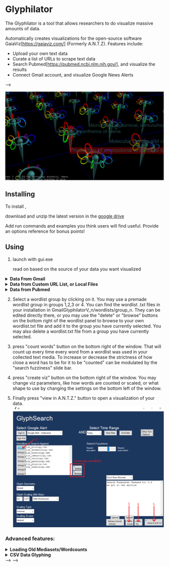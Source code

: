 # Glyphilator

<!--- These are examples. See https://shields.io for others or to customize this set of shields. You might want to include dependencies, project status and licence info here --->
<!-- ![GitHub repo size](https://img.shields.io/github/repo-size/scottydocs/README-template.md)
![GitHub contributors](https://img.shields.io/github/contributors/scottydocs/README-template.md)
![GitHub stars](https://img.shields.io/github/stars/scottydocs/README-template.md?style=social)
![GitHub forks](https://img.shields.io/github/forks/scottydocs/README-template.md?style=social)
![Twitter Follow](https://img.shields.io/twitter/follow/scottydocs?style=social) -->

The Glyphilator is a tool that allows researchers to do visualize massive amounts of data.

Automatically creates visualizations for the open-source software GaiaViz[https://gaiaviz.com/] (Formerly A.N.T.Z). Features include:
* Upload your own text data
* Curate a list of URLs to scrape text data
* Search Pubmed[https://pubmed.ncbi.nlm.nih.gov/], and visualize the results
* Connect Gmail account, and visualize Google News Alerts

<!-- ## Prerequisites

Before you begin, ensure you have met the following requirements:
<!--- These are just example requirements. Add, duplicate or remove as required --->
<!-- * You have installed the latest version of `<coding_language/dependency/requirement_1>`
* You have a `<Windows/Linux/Mac>` machine. State which OS is supported/which is not.
* You have read `<guide/link/documentation_related_to_project>`. --> -->
![Visualization Example](/readme_images/antzScreenshot.png)
## Installing <Glyphilator>

To install <Glyphilator>, 

download and unzip the latest version in the [google drive](https://drive.google.com/drive/folders/1oKKRnuR-Q5Yn3ie5e7jKuaxTFoybBXaM?usp=sharing)

Add run commands and examples you think users will find useful. Provide an options reference for bonus points!

## Using <Glyphilator> ##
1. launch with gui.exe

   read on based on the source of your data you want visualized


<details>
  <summary><b>Data From Gmail</b></summary>

  ### Data From Gmail  
  1. Press "sign in" button  
  2. Select what Google Alert you want glyphilated  
  3. Select the time range of articles to be glyphilated, using either the dropdown for quick access or selecting a beginning and end date to glyph the text from every link in the Google Alerts between two dates.  
  4. Press "Retrieve Gmail Articles" button at the bottom right of the window.  

  ![Visualization Example](/readme_images/gmail_step123.png)
</details>



<!-- ### Data from Custom URL List, or Local Files ###
1. create an empty text (.txt) file in your working directory. This will be our searchlist file.
 For any URLs you want glyphed, copy and paste the URL into the searchlist file, separated by a new line. If you know any absolute filepaths for .txt files you want glyphed, add them separated by a new line as well.
2. Click "other text options", then click the "upload searchlist" button, and select the searchlist you just created.
3. if there are any .txt files you want to append to the searchlist file, you can also add them by browsing your filesystem. Press "Browse Files" button, and select however many text files you want to add, using shift or ctrl. 
4. collect the data in the searchlist file by pressing "Collect Searchlist Data" -->
<details>
  <summary><b>Data from Custom URL List, or Local Files</b></summary>

  ### Data from Custom URL List, or Local Files  
  1. create an empty text (.txt) file in your working directory. This will be our searchlist file.
  For any URLs you want glyphed, copy and paste the URL into the searchlist file, separated by a new line. If you know any absolute filepaths for .txt files you want glyphed, add them separated by a new line as well.
  2. Click "other text options", then click the "upload searchlist" button, and select the searchlist you just created.
  3. if there are any .txt files you want to append to the searchlist file, you can also add them by browsing your filesystem. Press "Browse Files" button, and select however many text files you want to add, using shift or ctrl. 
  4. collect the data in the searchlist file by pressing "Collect Searchlist Data"
  ![Visualization Example](/readme_images/customList_1234.png)
</details>


<details>
  <summary><b>Data from Pubmed</b></summary>

  ### Data from Pubmed  
  1. click "other text options" button.
  2. enter your Pubmed search query into the entry bar, just like you would on the website.
  3. enter how many results you want glyphed in your visualization, up to 200.
  4. press "confirm search" to lock in search parameters.
  5. press "execute search" to scrape pubmed and pull the data down
  ![Visualization Example](/readme_images/pubmed12345.png)

</details>

2. Select a wordlist group by clicking on it. You may use a premade wordlist group in groups 1,2,3 or 4. You can find the wordlist .txt files in your installation in GmailGlyphilatorV_n/wordlists/group_n. They can be edited directly there, or you may use the "delete" or "browse" buttons on the bottom right of the wordlist panel to browse to your own wordlist.txt file and add it to the group you have currently selected. You may also delete a wordlist.txt file from a group you have currently selected. 

3. press "count words" button on the bottom right of the window. That will count up every time every word from a wordlist was used in your collected text media. To increase or decrease the strictness of  how close a word has to be for it to be "counted" can be modulated by the "search fuzziness" slide bar.

4. press "create viz" button on the bottom right of the window. You may change viz parameters, like how words are counted or scaled, or what shape to use by changing the settings on the bottom left of the window.

5. Finally press "view in A.N.T.Z." button to open a visualization of your data.
![Visualization Example](/readme_images/general2345.png)


### Advanced features:

<details>
  <summary><b>Loading Old Mediasets/Wordcounts</b></summary>

  ### Loading old data  
  1. data is automatically saved in the autosaved_data folder in your installation for later use. 
  2. If you want to create a new wordcount set using new wordlists for the same media set, press the "upload" button above the "retrieve gmail articles" button. Navigate to autosaved_data/*whatever_mediaset*/articleData.json to load the data.
  3. If you want to create another visualization with different using the same wordcounts as in a previous search, press the "upload" button above the "count words" button on the bottom right. Then navigate to autosaved_data/*whatever_mediaset*/*date*_group_n/wordcount.json to load the wordcount.

</details>

<details>
  <summary><b>CSV Data Glyphing</b></summary>

  ### Loading CSV data  
  1. Make sure that the data you're trying to glyph is exclusively numerical. Other than the first row and first column (if you want pre-made tags) the data should be either floats or integers. Each row in the dataset will be a glyph, with each column being a branch node. The ideal dataset structure is illustrated in the image below:
  ![Visualization Example](/readme_images/CSV_data_structure.png)

  2. CSV options can be found by pressing "Other Text Options" button on the main screen. Start by pressing "Upload CSV" and navigate to your CSV of interest. The program assumes that the first row and column are headers, and don't have data in them. If your first row or column has data, uncheck the box "first row header" or "first column header" depending on your use case.

  3. The rest of the interface has dropdowns that allow users to change how glyphs are arranged. By default, they will be arranged in a grid, and they can be changed by using the "Glyph Pattern" dropdown in the main page. Of course, there are no wordlists in a CSV, so wordlist_axes is not a valid choice.

  Otherwise, the X,Y,Z displacement column dropdowns can choose a column, and the glyph will move based upon that row's value compared to the rest of the dataset. Based on the example data above, say I want to order my cities in X based upon average temperature, and in Y by average rainfall (mm), and no Z displacement.

  The root color can be changed based on the value of data. For example, If I want the color to change from red to blue in cities with high population, getting more blue with cities of lower population, I can make selections as shown in the images below:
  ![Visualization Example](/readme_images/CSV_selection_columns.png)
  

  4. Press the "Collect CSV Data" button to finalize selections made above. Then Press the "create Viz" button on the main window to construct the visualization. Preview below.

  ![Visualization Example](/readme_images/CSV_example_viz_notags.png)
  ![Visualization Example](/readme_images/CSV_example_viz_tags.png)

  <details>
    <summary><b>Geospatial CSV Glyphing</b></summary>

    ### Geospatial CSV Glyphing
    1.  As with standard CSV Glyphing, the data needs to be all integers and floats, with the exception of the header row and column, if any. 

    Note that The **latitude and longitude must be in their own columns,** as in the sample data below.
    ![Visualization Example](/readme_images/CSV_data_structure.png)

    2. If you plan on using Geospatial Glyph placement, all column dropdowns are available to you as with regular CSV glyphing, with the exception of X and Y Displacement. 

    3. Next you need an API key from Mapbox. They need a credit card, but the free limit is 50,000 maps, so there is really no risk running out of free use. Once you have an API key, you may copy/paste it into the "Mapbox API Key" field. 

    If you want your API key to autofill into the field on startup, place a file named "mapbox.txt" containing nothing but the api key in the "api_keys" folder in your Glyphilator installation.
    ![Visualization Example](/readme_images/mapbox_api_install.png)

    4. Select your column containing latitude/longitude in the CSV in the "latitude column" and "longitude column" dropdowns respectively. Make sure that X and Y displacement columns have "None" selected.

    5. Press "Collect CSV Data" button, followed by "create Viz" button in main window.
    ![Visualization Example](/readme_images/geo_example_notags.png)
    ![Visualization Example](/readme_images/geo_example_tags.png)

  </details>
</details>

<!-- ## Contributing to <project_name>
<!--- If your README is long or you have some specific process or steps you want contributors to follow, consider creating a separate CONTRIBUTING.md file--->
<!-- To contribute to <project_name>, follow these steps:

1. Fork this repository.
2. Create a branch: `git checkout -b <branch_name>`.
3. Make your changes and commit them: `git commit -m '<commit_message>'`
4. Push to the original branch: `git push origin <project_name>/<location>`
5. Create the pull request.

Alternatively see the GitHub documentation on [creating a pull request](https://help.github.com/en/github/collaborating-with-issues-and-pull-requests/creating-a-pull-request). --> -->

<!-- ## Contributors

Thanks to the following people who have contributed to this project:

* [@scottydocs](https://github.com/scottydocs) 📖
* [@cainwatson](https://github.com/cainwatson) 🐛
* [@calchuchesta](https://github.com/calchuchesta) 🐛

You might want to consider using something like the [All Contributors](https://github.com/all-contributors/all-contributors) specification and its [emoji key](https://allcontributors.org/docs/en/emoji-key).

## Contact

If you want to contact me you can reach me at <your_email@address.com>.

## License
<!--- If you're not sure which open license to use see https://choosealicense.com/--->

<!-- This project uses the following license: [<license_name>](<link>). --> -->
